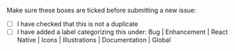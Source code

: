 Make sure these boxes are ticked before submitting a new issue:

- [ ] I have checked that this is not a duplicate
- [ ] I have added a label categorizing this under: Bug | Enhancement | React Native | Icons | Illustrations | Documentation | Global
